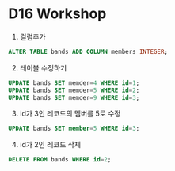 # D16 Workshop

1. 컬럼추가

```sql
ALTER TABLE bands ADD COLUMN members INTEGER;
```

2.  테이블 수정하기

```SQL
UPDATE bands SET memder=4 WHERE id=1;
UPDATE bands SET memder=5 WHERE id=2;
UPDATE bands SET memder=9 WHERE id=3;
```

3. id가 3인 레코드의 멤버를 5로 수정

```SQL
UPDATE bands SET member=5 WHERE id=3;
```

4. id가 2인 레코드 삭제

```SQL
DELETE FROM bands WHERE id=2;
```

